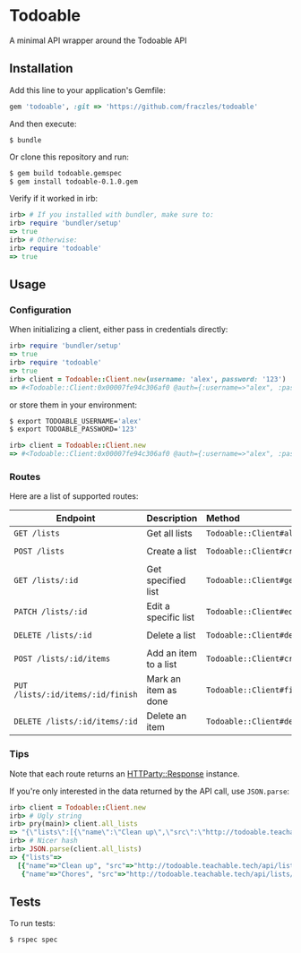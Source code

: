 # Todoable

A minimal API wrapper around the Todoable API


## Installation

Add this line to your application's Gemfile:

```ruby
gem 'todoable', :git => 'https://github.com/fraczles/todoable'
```

And then execute:

    $ bundle

Or clone this repository and run:

```bash
$ gem build todoable.gemspec
$ gem install todoable-0.1.0.gem
```

Verify if it worked in irb:
```ruby
irb> # If you installed with bundler, make sure to:
irb> require 'bundler/setup'
=> true
irb> # Otherwise:
irb> require 'todoable'
=> true
```

## Usage

### Configuration
When initializing a client, either pass in credentials directly:
```ruby
irb> require 'bundler/setup'
=> true
irb> require 'todoable'
=> true
irb> client = Todoable::Client.new(username: 'alex', password: '123')
=> #<Todoable::Client:0x00007fe94c306af0 @auth={:username=>"alex", :password=>"123"}>
```

or store them in your environment:
```bash
$ export TODOABLE_USERNAME='alex'
$ export TODOABLE_PASSWORD='123'
```

```ruby 
irb> client = Todoable::Client.new
=> #<Todoable::Client:0x00007fe94c306af0 @auth={:username=>"alex", :password=>"123"}>
```
### Routes
Here are a list of supported routes:

| Endpoint| Description | Method | Args | Example | 
| ------- |:------------| :------| ---: | ------- | 
| `GET /lists`  | Get all lists | `Todoable::Client#all_lists`   |     | `client.all_lists`|
| `POST /lists` | Create a list | `Todoable::Client#create_list` | `name`| `client.create_list(name: 'Chores')` | 
| `GET /lists/:id` | Get specified list| `Todoable::Client#get_list` | `list_id` | `client.get_list(list_id: '123')` | 
| `PATCH /lists/:id` | Edit a specific list| `Todoable::Client#edit_list` | `list_id`, `name` | `client.edit_list(list_id: 123, name: 'Laundry')`|
| `DELETE /lists/:id` | Delete a list | `Todoable::Client#delete_list` | `list_id` | `client.delete_list(list_id: 123)` | 
| `POST /lists/:id/items` | Add an item to a list| `Todoable::Client#create_item` | `list_id`, `name`| `client.add_item(list_id: 123, name: 'Fold clothes')`| 
| `PUT /lists/:id/items/:id/finish` | Mark an item as done | `Todoable::Client#finish_item` | `list_id`, `item_id`| `client.finish_item(list_id: 123, item_id: 456)`| 
| `DELETE /lists/:id/items/:id` | Delete an item | `Todoable::Client#delete_item` | `list_id`, `item_id`| `client.delete_item(list_id: 123, item_id: 456)`|

### Tips
Note that each route returns an [HTTParty::Response](http://www.rubydoc.info/github/jnunemaker/httparty/HTTParty/Response)
instance.

If you're only interested in the data returned by the API call, use `JSON.parse`:

```ruby
irb> client = Todoable::Client.new
irb> # Ugly string
irb> pry(main)> client.all_lists
=> "{\"lists\":[{\"name\":\"Clean up\",\"src\":\"http://todoable.teachable.tech/api/lists/1e80718c-c92f-49e7-8799-4fc4ba02b4ad\",\"id\":\"1e80718c-c92f-49e7-8799-4fc4ba02b4ad\"},{\"name\":\"Chores\",\"src\":\"http://todoable.teachable.tech/api/lists/b889f1c5-9e34-476f-980f-29eb5a151c92\",\"id\":\"b889f1c5-9e34-476f-980f-29eb5a151c92\"}]}"
irb> # Nicer hash
irb> JSON.parse(client.all_lists)
=> {"lists"=>
  [{"name"=>"Clean up", "src"=>"http://todoable.teachable.tech/api/lists/1e80718c-c92f-49e7-8799-4fc4ba02b4ad", "id"=>"1e80718c-c92f-49e7-8799-4fc4ba02b4ad"},
   {"name"=>"Chores", "src"=>"http://todoable.teachable.tech/api/lists/b889f1c5-9e34-476f-980f-29eb5a151c92", "id"=>"b889f1c5-9e34-476f-980f-29eb5a151c92"}]}
```



## Tests

To run tests:
```bash
$ rspec spec
```


